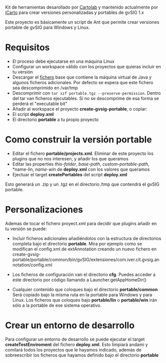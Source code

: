 Kit de herramientas desarollado por [Cartolab](http://cartolab.udc.es) y mantenido actualmente por [iCarto](http://icarto.es) para crear versiones personalizadas y portables de gvSIG 1.x

Este proyecto es básicamente un script de Ant que permite crear versiones portable de gvSIG para Windows y Linux.

# Requisitos

* El proceso debe ejecutarse en una máquina Linux
* Configurar un workspace válido con los proyectos que quieras incluir en tu versión
* Descargar el [fichero](https://dl.dropboxusercontent.com/u/2131623/portable.tgz) base que contiene la máquina virtual de Java y algunos ficheros adicionales. Por defecto se espera que este fichero sea descomprimido en /var/tmp
* Descomprimir con `tar xzf portable.tgz --preserve-permission`. Dentro del tar van ficheros ejecutables. Si no se descomprime de esa forma se perderá el "executable bit"
* Añadir al workspace el proyecto **create-gvsig-portable**, o copiar:
 * El script **deploy.xml**
 * El directorio **portable** a tu propio proyecto

# Como construir la versión portable

* Editar el fichero **portable/projects.xml**. Eliminar de este proyecto los plugins que no nos interesen, y añadir los que queramos
* Editar las properties *this-folder*, *base-path*, *custom-portable-path*, *name-lin, *name-win* de **deploy.xml** con los valores que queramos
* Ejectuar el target **createPortables** del script **deploy.xml**

Esto generará un .zip y un .tgz en el directorio /tmp que contendrá el gvSIG portable.


# Personalizaciones

Ademas de tocar el fichero proyect.xml para decidir que plugins añadir en tu versión se puede:

* Incluir ficheros adicionales añadiéndolos con la estructura de directorios completa bajo el directorio **portable**. Mira por ejemplo como se modifican el config.xml de extAnnotation creando un nuevo fichero en create-gvsig-portable/portable/common/bin/gvSIG/extensiones/com.iver.cit.gvsig.annotation/config.xml

* Los ficheros de configuración van el directorio **cfg**. Puedes acceder a este directorio por código llamando a Launcher.getAppHomeDir()

* Cualquier contenido que coloques bajo el directorio **portable/common** Será copiado bajo la misma ruta en la portable para Windows y para Linux. Los ficheros que coloques bajo **portable/lin** o **portable/win** irán sólo a la portable de ese sistema operativo.

# Crear un entorno de desarrollo

Para configurar un entorno de desarrollo se puede ejecutar el target **createTestEnviroment** del fichero **deploy.xml**. Esto limpiará andami y comilará todos los proyectos que le hayamos indicado, además de sobreescribir los ficheros que hayamos definido bajo el directorio **portable**
